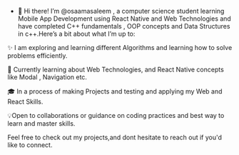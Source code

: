 - 👋 Hi there!
 I’m @osaamasaleem , a computer science student learning Mobile App Development using React Native and Web Technologies and have completed C++ fundamentals , OOP concepts and Data Structures in c++.Here’s a bit about what I’m up to:

✨ I am exploring and learning different Algorithms and learning how to solve problems efficiently.

🌱 Currently learning about Web Technologies, and React Native concepts like Modal , Navigation etc.

🎓 In a process of making Projects and testing and applying my Web and React Skills.

💡Open to collaborations or guidance on coding practices and best way to learn and master skills.

Feel free to check out my projects,and dont hesitate to reach out if you'd like to connect. 
<!---
osaamasaleem/osaamasaleem is a ✨ special ✨ repository because its `README.md` (this file) appears on your GitHub profile.
You can click the Preview link to take a look at your changes.
--->

